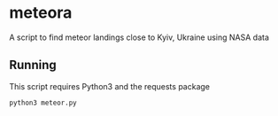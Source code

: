 # meteora
A script to find meteor landings close to Kyiv, Ukraine using NASA data

## Running

This script requires Python3 and the requests package

`python3 meteor.py`
